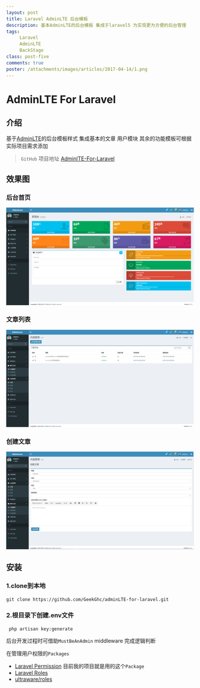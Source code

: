 ```yaml
---
layout: post
title: Laravel AdminLTE 后台模板
description: 基本AdminLTE的后台模板 集成于laravel5 为实现更为方便的后台管理
tags:
     Laravel
     AdminLTE
     BackStage
class: post-five
comments: true
poster: /attachments/images/articles/2017-04-14/1.png
---
```


# AdminLTE For Laravel

##  介绍
基于[AdminLTE](https://github.com/almasaeed2010/AdminLTE)的后台模板样式 集成基本的文章 用户模块 其余的功能模板可根据实际项目需求添加

> `GitHub` 项目地址  [AdminlTE-For-Laravel](https://github.com/GeekGhc/adminLTE-for-laravel)


## 效果图
### 后台首页
![image](/attachments/images/articles/2017-04-14/1.png)
### 文章列表
![image](/attachments/images/articles/2017-04-14/2.png)
### 创建文章
![image](/attachments/images/articles/2017-04-14/3.png)

## 安装
### 1.clone到本地
```
git clone https://github.com/GeekGhc/adminLTE-for-laravel.git
```
### 2.根目录下创建.env文件
```
 php artisan key:generate
```

后台开发过程时可借助`MustBeAnAdmin` middleware 完成逻辑判断

在管理用户权限的`Packages`
- [Laravel Permission](https://github.com/spatie/laravel-permission) 目前我的项目就是用的这个`Package`
- [Laravel Roles](https://github.com/romanbican/roles)
- [ultraware/roles](https://github.com/ultraware/roles)
